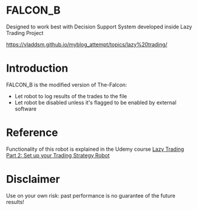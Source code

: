 # FALCON_B

Designed to work best with Decision Support System developed inside Lazy Trading Project

https://vladdsm.github.io/myblog_attempt/topics/lazy%20trading/

# Introduction

FALCON_B is the modified version of The-Falcon:

* Let robot to log results of the trades to the file
* Let robot be disabled unless it's flagged to be enabled by external software

# Reference

Functionality of this robot is explained in the Udemy course [Lazy Trading Part 2: Set up your Trading Strategy Robot
](https://www.udemy.com/your-trading-robot/?couponCode=LAZYTRADE-GIT)


# Disclaimer

Use on your own risk: past performance is no guarantee of the future results!
